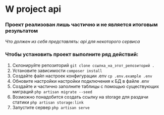 # W project api

### Проект реализован лишь частично и не является итоговым результатом

<i>Что должен из себя представлять: api для некоторого сервиса</i>

### Чтобы установить проект выполните ряд действий:

1. Склонируйте репозиторий ``` git clone ссылка_на_этот_репозиторий . ```
2. Установите зависимости ``` composer install ```
3. Создайте файл настроек конфигурации .env ``` cp .env.example .env ```
4. Обновите настройки настройки подключения к БД в файле .env
5. Создайте и частично заполните таблицы с помощью существующих миграций ``` php artisan migrate --seed ```
6. Возможно понадобится создать ссылку на storage для раздачи статики ``` php artisan storage:link ```
7. Запустите сервер ``` php artisan serve ```
